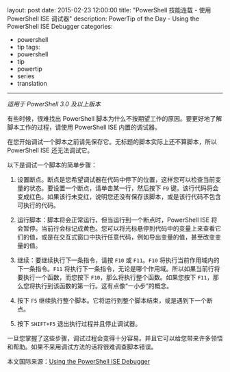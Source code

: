 ﻿layout: post
date: 2015-02-23 12:00:00
title: "PowerShell 技能连载 - 使用 PowerShell ISE 调试器"
description: PowerTip of the Day - Using the PowerShell ISE Debugger
categories:
- powershell
- tip
tags:
- powershell
- tip
- powertip
- series
- translation
---
_适用于 PowerShell 3.0 及以上版本_

有些时候，很难找出 PowerShell 脚本为什么不按期望工作的原因。要更好地了解脚本工作的过程，请使用 PowerShell ISE 内置的调试器。

在您开始调试一个脚本之前请先保存它。无标题的脚本实际上还不算脚本，所以 PowerShell ISE 还无法调试它。

以下是调试一个脚本的简单步骤：

1. 设置断点。断点是您希望调试器在代码中停下的位置，这样您可以检查当前变量的状态。要设置一个断点，请单击某一行，然后按下 `F9` 键。该行代码将会变成红色。如果该行未变红，说明您还没有保存该脚本，或是该行代码不包含可执行的代码。

2. 运行脚本：脚本将会正常运行，但当运行到一个断点时，PowerShell ISE 将会暂停。当前行会标记成黄色。您可以将光标悬停到代码中的变量上来查看它们的值，或是在交互式窗口中执行任意代码，例如导出变量的值，甚至改变变量的值。

3. 继续：要继续执行下一条指令，请按 `F10` 或 `F11`。`F10` 将执行当前作用域内的下一条指令。`F11` 将执行下一条指令，无论是哪个作用域。所以如果当前行将要执行一个函数，而您按下 `F10`，那么将执行整个函数。如果您按下 `F11`，那么您将执行到该函数的第一行。这有点像“一小步”的概念。

4. 按下 `F5` 继续执行整个脚本。它将运行到整个脚本结束，或是遇到下一个断点。

5. 按下 `SHIFT+F5` 退出执行过程并且停止调试器。

一旦您掌握了这些步骤，调试过程会变得十分容易。并且它可以给您带来许多领悟和帮助。如果不采用调试方法的话将很难调查脚本错误。

<!--more-->
本文国际来源：[Using the PowerShell ISE Debugger](http://powershell.com/cs/blogs/tips/archive/2015/02/23/using-the-powershell-ise-debugger.aspx)
